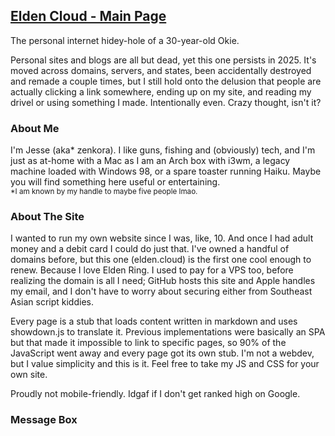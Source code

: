 ## <u>Elden Cloud - Main Page</u>
The personal internet hidey-hole of a 30-year-old Okie.

Personal sites and blogs are all but dead, yet this one persists in 2025. It's
moved across domains, servers, and states, been accidentally destroyed and
remade a couple times, but I still hold onto the delusion that people are
actually clicking a link somewhere, ending up on my site, and reading my drivel
or using something I made. Intentionally even. Crazy thought, isn't it?

### About Me
I'm Jesse (aka\* zenkora). I like guns, fishing and (obviously) tech, and I'm
just as at-home with a Mac as I am an Arch box with i3wm, a legacy machine
loaded with Windows 98, or a spare toaster running Haiku. Maybe you will find
something here useful or entertaining.
</br><sup>\*I am known by my handle to maybe five people lmao.</sup>

### About The Site
I wanted to run my own website since I was, like, 10. And once I had adult
money and a debit card I could do just that. I've owned a handful of domains
before, but this one (elden.cloud) is the first one cool enough to renew.
Because I love Elden Ring. I used to pay for a VPS too, before realizing the
domain is all I need; GitHub hosts this site and Apple handles my email, and I
don't have to worry about securing either from Southeast Asian script kiddies.

Every page is a stub that loads content written in markdown and uses
showdown.js to translate it. Previous implementations were basically an SPA but
that made it impossible to link to specific pages, so 90% of the JavaScript
went away and every page got its own stub. I'm not a webdev, but I value
simplicity and this is it. Feel free to take my JS and CSS for your own site.

Proudly not mobile-friendly. Idgaf if I don't get ranked high on Google.

### Message Box

